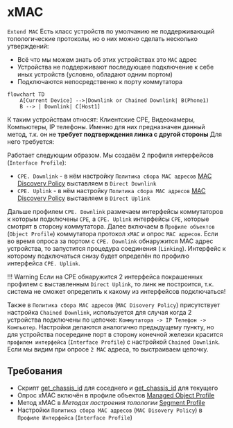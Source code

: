 # xMAC

`Extend MAC`  Есть класс устройств по умолчанию не поддерживающий топологические протоколы, но о них можно сделать несколько утверждений:

* Всё что мы можем знать об этих устройствах это `MAC` адрес
* Устройства не поддерживают последующее подключение к себе иных устройств (условно, обладают одним портом)
* Подключаются непосредственно к порту коммутатора

```mermaid
flowchart TD
    A[Current Device] -->|Downlink or Chained Downlink| B(Phone1)
    B --> | Downlink| C[Host1]
```
К таким устройствам относят: Клиентские CPE, Видеокамеры, Компьютеры, IP телефоны. Именно для них предназначен данный метод, т.к. он не **требует подтверждения линка с другой стороны** Для него требуется:

Работает следующим образом. Мы создаём 2 профиля интерфейсов (`Interface Profile`):

* `CPE. Downlink` - в нём настройку `Политика сбора MAC адресов` [MAC Discovery Policy](../concepts/interface-profile/index.md) выставляем в `Direct Downlink`
* `CPE. Uplink` - в нём настройку `Политика сбора MAC адресов` [MAC Discovery Policy](../concepts/interface-profile/index.md) выставляем в `Direct Uplink`

Дальше профилем `CPE. Downlink` размечаем интерфейсы коммутаторов к которым подключены `CPE`, 
а `CPE. Uplink` интерфейсы `CPE`, которые смотрят в сторону коммутатора. 
Далее включаем в `Профиле объектов` (`Object Profile`) коммутатора протокол `xMAC` и опрос `MAC адресов`. 
Если во время опроса за портом с `CPE. Downlink` обнаружится MAC адрес устройства, то запустится процедура соединения (`Linking`). 
Интерфейс к которому подключаться снизу будет определён по профилю интерфейса `CPE. Uplink`.


<!-- prettier-ignore -->
!!! Warning
    Если на CPE обнаружится 2 интерфейса покрашенных профилем с выставленным `Direct Uplink`, то линк не построится, т.к. система не сможет определить к какому из интерфейсов подключаться!


Также в `Политика сбора MAC адресов` (`MAC Disovery Policy`) присутствует настройка `Chained Downlink`, 
используется для случая когда 2 устройства подключены по цепочке: `Коммутатора -> IP Телефон -> Компьютер`. 
Настройки делаются аналогично предыдущему пункту, но для устройства посередине порт в сторону конечной железки красится `профилем интерфейса` (`Interface Profile`) с 
настройкой `Chained Downlink`. Если мы видим при опросе `2 MAC` адреса, то выстраиваем цепочку.


## Требования

* Скрипт [get_chassis_id](../../../../scripts-reference/get_chassis_id.md) для соседнего и [get_chassis_id](../../../../scripts-reference/get_chassis_id.md) для текущего
* Опрос xMAC включён в профиле объектов [Managed Object Profile](../concepts/managed-object-profile/index.md#Box(Полный_опрос))
* Метод xMAC в *Методах построения топологии* [Segment Profile](../concepts/network-segment-profile/index.md)
* Настройки  `Политика сбора MAC адресов` (`MAC Disovery Policy`) в `Профиле Интерфейса` (`Interface Profile`)
